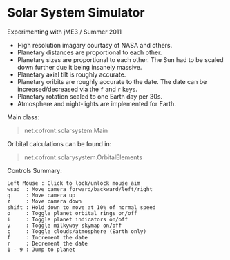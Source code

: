 Solar System Simulator
===========
Experimenting with jME3 / Summer 2011

- High resolution imagary courtasy of NASA and others. 
- Planetary distances are proportional to each other.
- Planetary sizes are proportional to each other. The Sun had to be scaled down further due it being insanely massive.
- Planetary axial tilt is roughly accurate.
- Planetary oribits are roughly accurate to the date. The date can be increased/decreased via the ```f``` and ```r``` keys.
- Planetary rotation scaled to one Earth day per 30s.
- Atmosphere and night-lights are implemented for Earth.

Main class: 
> net.cofront.solarsystem.Main


Oribital calculations can be found in: 
> net.cofront.solarysystem.OrbitalElements

Controls Summary:
```
Left Mouse : Click to lock/unlock mouse aim
wsad  : Move camera forward/backward/left/right
q     : Move camera up
z     : Move camera down
shift : Hold down to move at 10% of normal speed
o     : Toggle planet orbital rings on/off
i     : Toggle planet indicators on/off
y     : Toggle milkyway skymap on/off
c     : Toggle clouds/atmosphere (Earth only)
f     : Increment the date
r     : Decrement the date
1 - 9 : Jump to planet
```


